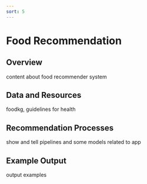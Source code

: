 ```yaml
---
sort: 5
---
```


# Food Recommendation

## Overview


content about food recommender system

## Data and Resources

foodkg, guidelines for health

## Recommendation Processes

show and tell pipelines and some models related to app

## Example Output

output examples
